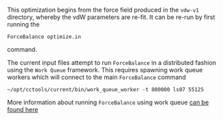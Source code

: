 This optimization begins from the force field produced in the `vdw-v1` directory, whereby the
vdW parameters are re-fit. It can be re-run by first running the

```shell
ForceBalance optimize.in
```

command. 

The current input files attempt to run `ForceBalance` in a distributed fashion using the
`Work Queue` framework. This requires spawning work queue workers which will connect to 
the main `ForceBalance` command

```shell
~/opt/cctools/current/bin/work_queue_worker -t 800000 ls07 55125
```

More information about running `ForceBalance` using work queue [can be found here](
https://github.com/openforcefield/openforcefield-forcebalance/blob/master/setup_guide.md#step-3-install-and-usage-of-work-queue-from-cctools-optional
)
